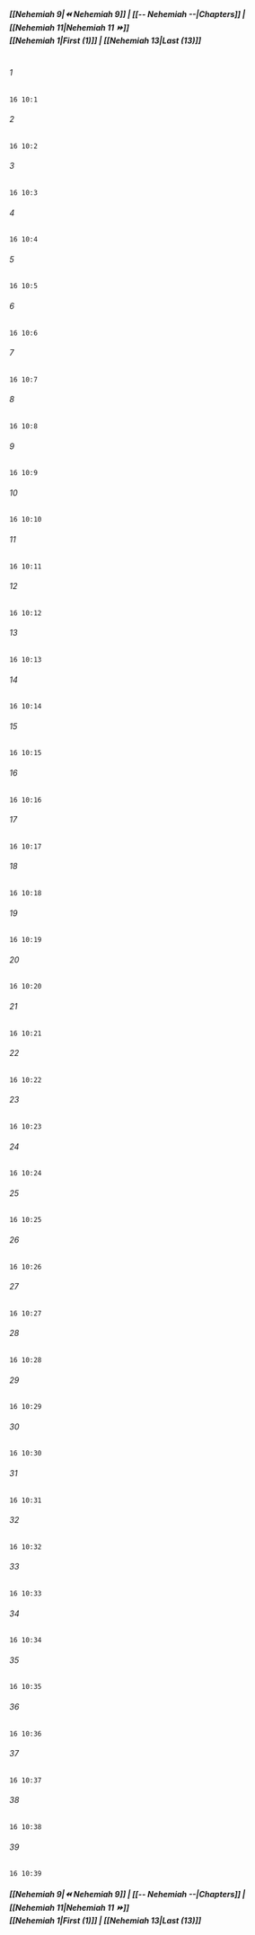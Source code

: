
##### **[[Nehemiah 9|⏪ Nehemiah 9]] | [[-- Nehemiah --|Chapters]] | [[Nehemiah 11|Nehemiah 11 ⏩]]**<br>**[[Nehemiah 1|First (1)]] | [[Nehemiah 13|Last (13)]]**<br><br>

###### 1
``` verse
16 10:1
```
###### 2
``` verse
16 10:2
```
###### 3
``` verse
16 10:3
```
###### 4
``` verse
16 10:4
```
###### 5
``` verse
16 10:5
```
###### 6
``` verse
16 10:6
```
###### 7
``` verse
16 10:7
```
###### 8
``` verse
16 10:8
```
###### 9
``` verse
16 10:9
```
###### 10
``` verse
16 10:10
```
###### 11
``` verse
16 10:11
```
###### 12
``` verse
16 10:12
```
###### 13
``` verse
16 10:13
```
###### 14
``` verse
16 10:14
```
###### 15
``` verse
16 10:15
```
###### 16
``` verse
16 10:16
```
###### 17
``` verse
16 10:17
```
###### 18
``` verse
16 10:18
```
###### 19
``` verse
16 10:19
```
###### 20
``` verse
16 10:20
```
###### 21
``` verse
16 10:21
```
###### 22
``` verse
16 10:22
```
###### 23
``` verse
16 10:23
```
###### 24
``` verse
16 10:24
```
###### 25
``` verse
16 10:25
```
###### 26
``` verse
16 10:26
```
###### 27
``` verse
16 10:27
```
###### 28
``` verse
16 10:28
```
###### 29
``` verse
16 10:29
```
###### 30
``` verse
16 10:30
```
###### 31
``` verse
16 10:31
```
###### 32
``` verse
16 10:32
```
###### 33
``` verse
16 10:33
```
###### 34
``` verse
16 10:34
```
###### 35
``` verse
16 10:35
```
###### 36
``` verse
16 10:36
```
###### 37
``` verse
16 10:37
```
###### 38
``` verse
16 10:38
```
###### 39
``` verse
16 10:39
```

##### **[[Nehemiah 9|⏪ Nehemiah 9]] | [[-- Nehemiah --|Chapters]] | [[Nehemiah 11|Nehemiah 11 ⏩]]**<br>**[[Nehemiah 1|First (1)]] | [[Nehemiah 13|Last (13)]]**
